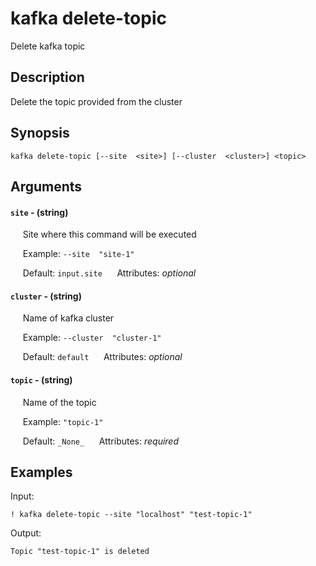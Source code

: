# kafka delete-topic

Delete kafka topic

## Description

Delete the topic provided from the cluster

## Synopsis

`kafka delete-topic [--site  <site>] [--cluster  <cluster>] <topic>`

## Arguments


#### `site` - (string)

&nbsp;&nbsp;&nbsp;&nbsp; Site where this command will be executed  

&nbsp;&nbsp;&nbsp;&nbsp; Example:  `--site  "site-1"`

&nbsp;&nbsp;&nbsp;&nbsp; Default: `input.site`
&nbsp;&nbsp;&nbsp;&nbsp; Attributes: _optional_  


#### `cluster` - (string)

&nbsp;&nbsp;&nbsp;&nbsp; Name of kafka cluster  

&nbsp;&nbsp;&nbsp;&nbsp; Example:  `--cluster  "cluster-1"`

&nbsp;&nbsp;&nbsp;&nbsp; Default: `default`
&nbsp;&nbsp;&nbsp;&nbsp; Attributes: _optional_  


#### `topic` - (string)

&nbsp;&nbsp;&nbsp;&nbsp; Name of the topic  

&nbsp;&nbsp;&nbsp;&nbsp; Example:  `"topic-1"`

&nbsp;&nbsp;&nbsp;&nbsp; Default: `_None_`
&nbsp;&nbsp;&nbsp;&nbsp; Attributes: _required_  



## Examples

Input: 
```
! kafka delete-topic --site "localhost" "test-topic-1"
```
Output: 
```
Topic "test-topic-1" is deleted
```


